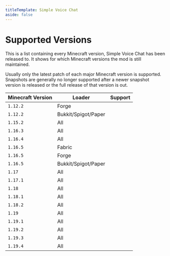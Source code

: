 ```yaml
---
titleTemplate: Simple Voice Chat
aside: false
---
```


# Supported Versions

This is a list containing every Minecraft version, Simple Voice Chat has been released to.
It shows for which Minecraft versions the mod is still maintained.


Usually only the latest patch of each major Minecraft version is supported.
Snapshots are generally no longer supported after a newer snapshot version is released or the full release of that version is out.

| Minecraft Version | Loader              | Support                                              |
| ----------------- | ------------------- | ---------------------------------------------------- |
| `1.12.2`          | Forge               | <Badge type="tip" text="Under active development" /> |
| `1.12.2`          | Bukkit/Spigot/Paper | <Badge type="tip" text="Under active development" /> |
| `1.15.2`          | All                 | <Badge type="danger" text="No support" />            |
| `1.16.3`          | All                 | <Badge type="danger" text="No support" />            |
| `1.16.4`          | All                 | <Badge type="danger" text="No support" />            |
| `1.16.5`          | Fabric              | <Badge type="danger" text="No support" />            |
| `1.16.5`          | Forge               | <Badge type="tip" text="Under active development" /> |
| `1.16.5`          | Bukkit/Spigot/Paper | <Badge type="tip" text="Under active development" /> |
| `1.17`            | All                 | <Badge type="danger" text="No support" />            |
| `1.17.1`          | All                 | <Badge type="tip" text="Under active development" /> |
| `1.18`            | All                 | <Badge type="danger" text="No support" />            |
| `1.18.1`          | All                 | <Badge type="danger" text="No support" />            |
| `1.18.2`          | All                 | <Badge type="tip" text="Under active development" /> |
| `1.19`            | All                 | <Badge type="warning" text="Phasing out support" />  |
| `1.19.1`          | All                 | <Badge type="warning" text="Phasing out support" />  |
| `1.19.2`          | All                 | <Badge type="tip" text="Under active development" /> |
| `1.19.3`          | All                 | <Badge type="tip" text="Under active development" /> |
| `1.19.4`          | All                 | <Badge type="tip" text="Under active development" /> |
